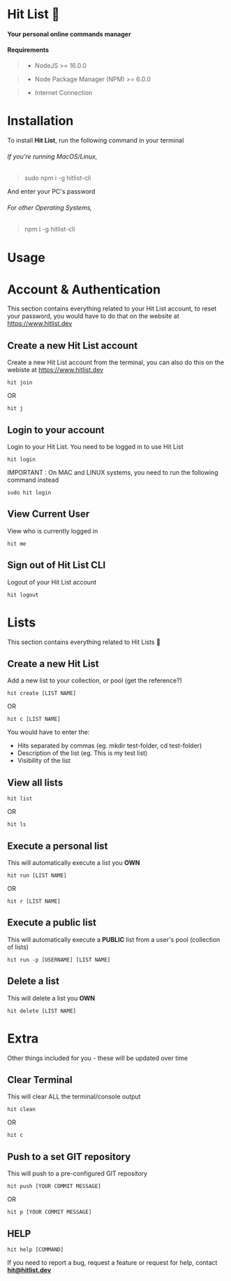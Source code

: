 # Hit List 🚀

#### Your personal **online** commands manager

#### Requirements

> - NodeJS >= 16.0.0

> - Node Package Manager (NPM) >= 6.0.0

> - Internet Connection

# Installation

To install **Hit List**, run the following command in your terminal

###### If you're running MacOS/Linux,

> sudo npm i -g hitlist-cli

And enter your PC's password

###### For other Operating Systems,

> npm i -g hitlist-cli

# Usage

# Account & Authentication

This section contains everything related to your Hit List account, to reset your password, you would have to do that on the website at https://www.hitlist.dev

## Create a new Hit List account

Create a new Hit List account from the terminal, you can also do this on the webiste at https://www.hitlist.dev

```
hit join
```

OR

```
hit j
```

## Login to your account

Login to your Hit List. You need to be logged in to use Hit List

```
hit login
```

IMPORTANT : On MAC and LINUX systems, you need to run the following command instead

```
sudo hit login
```

## View Current User

View who is currently logged in

```
hit me
```

## Sign out of Hit List CLI

Logout of your Hit List account

```
hit logout
```

# Lists

This section contains everything related to Hit Lists 🔫

## Create a new Hit List

Add a new list to your collection, or pool (get the reference?)

```
hit create [LIST NAME]
```

OR

```
hit c [LIST NAME]
```

You would have to enter the:

- Hits separated by commas (eg. mkdir test-folder, cd test-folder)
- Description of the list (eg. This is my test list)
- Visibility of the list

## View all lists

```
hit list
```

OR

```
hit ls
```

## Execute a personal list

This will automatically execute a list you **OWN**

```
hit run [LIST NAME]
```

OR

```
hit r [LIST NAME]
```

## Execute a public list

This will automatically execute a **PUBLIC** list from a user's pool (collection of lists)

```
hit run -p [USERNAME] [LIST NAME]
```

## Delete a list

This will delete a list you **OWN**

```
hit delete [LIST NAME]
```

# Extra

Other things included for you - these will be updated over time

## Clear Terminal

This will clear ALL the terminal/console output

```
hit clean
```

OR

```
hit c
```

## Push to a set GIT repository

This will push to a pre-configured GIT repository

```
hit push [YOUR COMMIT MESSAGE]
```

OR

```
hit p [YOUR COMMIT MESSAGE]
```

## HELP

```
hit help [COMMAND]
```

If you need to report a bug, request a feature or request for help, contact **hit@hitlist.dev**
